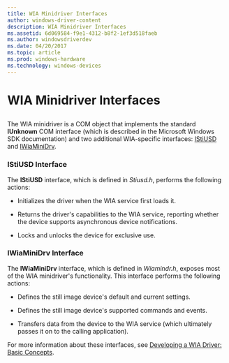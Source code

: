 ```yaml
---
title: WIA Minidriver Interfaces
author: windows-driver-content
description: WIA Minidriver Interfaces
ms.assetid: 6d069584-f9e1-4312-b8f2-1ef3d518faeb
ms.author: windowsdriverdev
ms.date: 04/20/2017
ms.topic: article
ms.prod: windows-hardware
ms.technology: windows-devices
---
```


# WIA Minidriver Interfaces


## <a href="" id="ddk-wia-minidriver-interfaces-si"></a>


The WIA minidriver is a COM object that implements the standard **IUnknown** COM interface (which is described in the Microsoft Windows SDK documentation) and two additional WIA-specific interfaces: [IStiUSD](istiusd-com-interface.md) and [IWiaMiniDrv](https://msdn.microsoft.com/library/windows/hardware/ff545027).

### IStiUSD Interface

The **IStiUSD** interface, which is defined in *Stiusd.h*, performs the following actions:

-   Initializes the driver when the WIA service first loads it.

-   Returns the driver's capabilities to the WIA service, reporting whether the device supports asynchronous device notifications.

-   Locks and unlocks the device for exclusive use.

### IWiaMiniDrv Interface

The **IWiaMiniDrv** interface, which is defined in *Wiamindr.h*, exposes most of the WIA minidriver's functionality. This interface performs the following actions:

-   Defines the still image device's default and current settings.

-   Defines the still image device's supported commands and events.

-   Transfers data from the device to the WIA service (which ultimately passes it on to the calling application).

For more information about these interfaces, see [Developing a WIA Driver: Basic Concepts](developing-a-wia-driver--basic-concepts.md).

 

 




